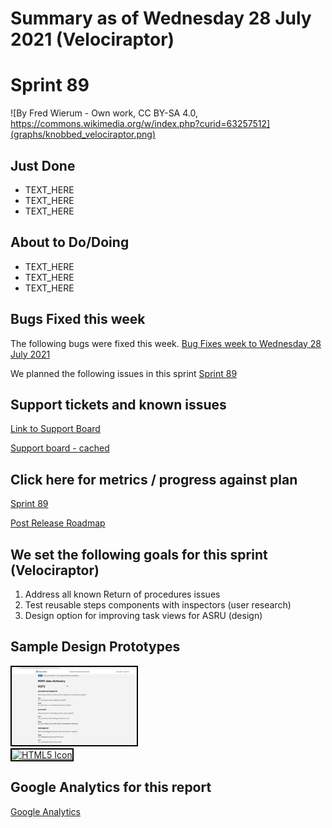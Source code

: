 # Summary as of Wednesday 28 July 2021 (Velociraptor)

# Sprint 89

![By Fred Wierum - Own work, CC BY-SA 4.0, https://commons.wikimedia.org/w/index.php?curid=63257512](graphs/knobbed_velociraptor.png)

## Just Done
* TEXT_HERE
* TEXT_HERE
* TEXT_HERE

## About to Do/Doing
* TEXT_HERE
* TEXT_HERE
* TEXT_HERE

## Bugs Fixed this week
The following bugs were fixed this week.
[Bug Fixes week to Wednesday 28 July 2021](graphs/bugs28072021.png)

We planned the following issues in this sprint 
[Sprint 89](graphs/sprint28072021.png)

## Support tickets and known issues
[Link to Support Board](https://collaboration.homeoffice.gov.uk/jira/secure/RapidBoard.jspa?rapidView=1717&selectedIssue=ASSB-253)

[Support board - cached](graphs/supportBoard28072021.png)

## Click here for metrics / progress against plan
[Sprint 89](graphs/progress28072021.png)

[Post Release Roadmap](graphs/roadmap28072021.png)

## We set the following goals for this sprint (Velociraptor)
1. Address all known Return of procedures issues 
2. Test reusable steps components with inspectors (user research) 
3. Design option for improving task views for ASRU (design)

## Sample Design Prototypes
<a href="graphs/proto1_28072021.png"><img src="graphs/proto1_28072021.png" alt="HTML5 Icon" width="200" style="border:2px solid black"></a>
<br>
<a href="graphs/proto2_28072021.png"><img src="graphs/proto2_28072021.png" alt="HTML5 Icon" width="200" style="border:2px solid black"></a>
<br>


## Google Analytics for this report
[Google Analytics](graphs/GA28072021.png)

